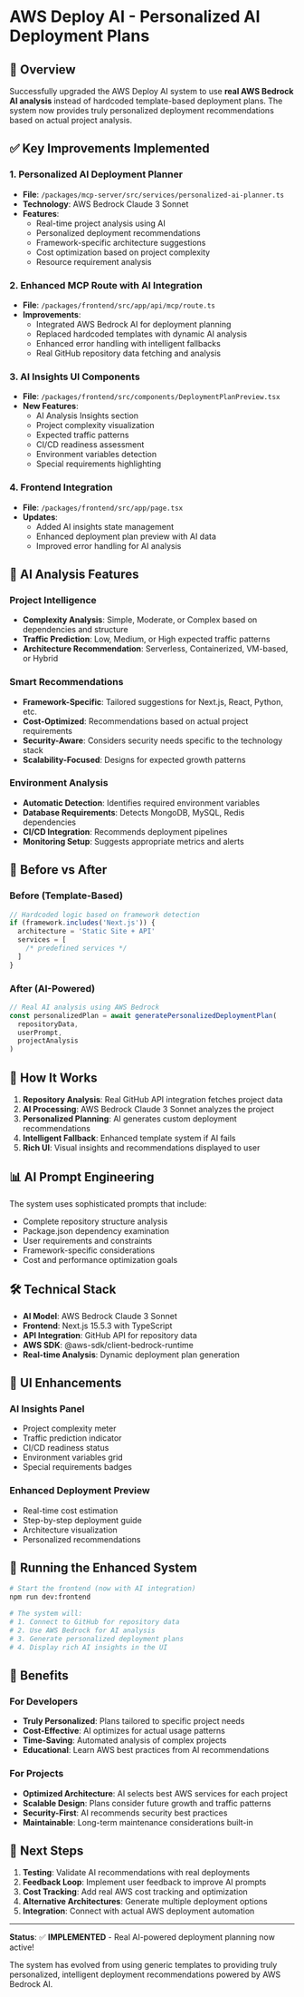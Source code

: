 # AWS Deploy AI - Personalized AI Deployment Plans

## 🎯 Overview

Successfully upgraded the AWS Deploy AI system to use **real AWS Bedrock AI analysis** instead of hardcoded template-based deployment plans. The system now provides truly personalized deployment recommendations based on actual project analysis.

## ✅ Key Improvements Implemented

### 1. **Personalized AI Deployment Planner**

- **File**: `/packages/mcp-server/src/services/personalized-ai-planner.ts`
- **Technology**: AWS Bedrock Claude 3 Sonnet
- **Features**:
  - Real-time project analysis using AI
  - Personalized deployment recommendations
  - Framework-specific architecture suggestions
  - Cost optimization based on project complexity
  - Resource requirement analysis

### 2. **Enhanced MCP Route with AI Integration**

- **File**: `/packages/frontend/src/app/api/mcp/route.ts`
- **Improvements**:
  - Integrated AWS Bedrock AI for deployment planning
  - Replaced hardcoded templates with dynamic AI analysis
  - Enhanced error handling with intelligent fallbacks
  - Real GitHub repository data fetching and analysis

### 3. **AI Insights UI Components**

- **File**: `/packages/frontend/src/components/DeploymentPlanPreview.tsx`
- **New Features**:
  - AI Analysis Insights section
  - Project complexity visualization
  - Expected traffic patterns
  - CI/CD readiness assessment
  - Environment variables detection
  - Special requirements highlighting

### 4. **Frontend Integration**

- **File**: `/packages/frontend/src/app/page.tsx`
- **Updates**:
  - Added AI insights state management
  - Enhanced deployment plan preview with AI data
  - Improved error handling for AI analysis

## 🧠 AI Analysis Features

### Project Intelligence

- **Complexity Analysis**: Simple, Moderate, or Complex based on dependencies and structure
- **Traffic Prediction**: Low, Medium, or High expected traffic patterns
- **Architecture Recommendation**: Serverless, Containerized, VM-based, or Hybrid

### Smart Recommendations

- **Framework-Specific**: Tailored suggestions for Next.js, React, Python, etc.
- **Cost-Optimized**: Recommendations based on actual project requirements
- **Security-Aware**: Considers security needs specific to the technology stack
- **Scalability-Focused**: Designs for expected growth patterns

### Environment Analysis

- **Automatic Detection**: Identifies required environment variables
- **Database Requirements**: Detects MongoDB, MySQL, Redis dependencies
- **CI/CD Integration**: Recommends deployment pipelines
- **Monitoring Setup**: Suggests appropriate metrics and alerts

## 🔄 Before vs After

### Before (Template-Based)

```javascript
// Hardcoded logic based on framework detection
if (framework.includes('Next.js')) {
  architecture = 'Static Site + API'
  services = [
    /* predefined services */
  ]
}
```

### After (AI-Powered)

```javascript
// Real AI analysis using AWS Bedrock
const personalizedPlan = await generatePersonalizedDeploymentPlan(
  repositoryData,
  userPrompt,
  projectAnalysis
)
```

## 🚀 How It Works

1. **Repository Analysis**: Real GitHub API integration fetches project data
2. **AI Processing**: AWS Bedrock Claude 3 Sonnet analyzes the project
3. **Personalized Planning**: AI generates custom deployment recommendations
4. **Intelligent Fallback**: Enhanced template system if AI fails
5. **Rich UI**: Visual insights and recommendations displayed to user

## 📊 AI Prompt Engineering

The system uses sophisticated prompts that include:

- Complete repository structure analysis
- Package.json dependency examination
- User requirements and constraints
- Framework-specific considerations
- Cost and performance optimization goals

## 🛠 Technical Stack

- **AI Model**: AWS Bedrock Claude 3 Sonnet
- **Frontend**: Next.js 15.5.3 with TypeScript
- **API Integration**: GitHub API for repository data
- **AWS SDK**: @aws-sdk/client-bedrock-runtime
- **Real-time Analysis**: Dynamic deployment plan generation

## 🎨 UI Enhancements

### AI Insights Panel

- Project complexity meter
- Traffic prediction indicator
- CI/CD readiness status
- Environment variables grid
- Special requirements badges

### Enhanced Deployment Preview

- Real-time cost estimation
- Step-by-step deployment guide
- Architecture visualization
- Personalized recommendations

## 🔧 Running the Enhanced System

```bash
# Start the frontend (now with AI integration)
npm run dev:frontend

# The system will:
# 1. Connect to GitHub for repository data
# 2. Use AWS Bedrock for AI analysis
# 3. Generate personalized deployment plans
# 4. Display rich AI insights in the UI
```

## 🌟 Benefits

### For Developers

- **Truly Personalized**: Plans tailored to specific project needs
- **Cost-Effective**: AI optimizes for actual usage patterns
- **Time-Saving**: Automated analysis of complex projects
- **Educational**: Learn AWS best practices from AI recommendations

### For Projects

- **Optimized Architecture**: AI selects best AWS services for each project
- **Scalable Design**: Plans consider future growth and traffic patterns
- **Security-First**: AI recommends security best practices
- **Maintainable**: Long-term maintenance considerations built-in

## 🔮 Next Steps

1. **Testing**: Validate AI recommendations with real deployments
2. **Feedback Loop**: Implement user feedback to improve AI prompts
3. **Cost Tracking**: Add real AWS cost tracking and optimization
4. **Alternative Architectures**: Generate multiple deployment options
5. **Integration**: Connect with actual AWS deployment automation

---

**Status**: ✅ **IMPLEMENTED** - Real AI-powered deployment planning now active!

The system has evolved from using generic templates to providing truly personalized, intelligent deployment recommendations powered by AWS Bedrock AI.
